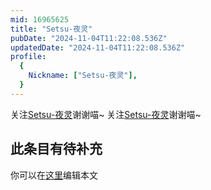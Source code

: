 ```yaml
---
mid: 16965625
title: "Setsu-夜灵"
pubDate: "2024-11-04T11:22:08.536Z"
updatedDate: "2024-11-04T11:22:08.536Z"
profile:
  {
    Nickname: ["Setsu-夜灵"],
  }
---
```


关注[Setsu-夜灵](https://space.bilibili.com/16965625)谢谢喵~ 关注[Setsu-夜灵](https://space.bilibili.com/16965625)谢谢喵~

## 此条目有待补充
你可以在[这里](https://github.com/Yuhanawa/VTuber.ICU/edit/master/src/content/v/Setsu-夜灵/index.md)编辑本文
